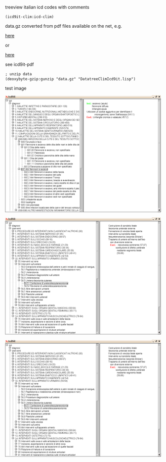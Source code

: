 treeview italian icd codes with comments

```
(icd9it-clim:icd-clim)
```



data.gz converted from pdf files available on the net, e.g.

[here](http://www.salute.gov.it/portale/documentazione/p6_2_2_1.jsp?lingua=italiano&id=2251)

or

[here](http://www.regione.piemonte.it/sanita/area_operatori/dwd/icd9cm2007/icd9cm2007/home.htm)

see icd9it-pdf

```
; unzip data
(deoxybyte-gzip:gunzip "data.gz" "DatatreeClimIcd9it.lisp") 
```

test image

![ScreenShot](icd1.png)

![ScreenShot](https://github.com/jschatzer/icd9it-clim/blob/master/icd2.png)

![Alt text](icd2.png?raw=true "Interventi")
